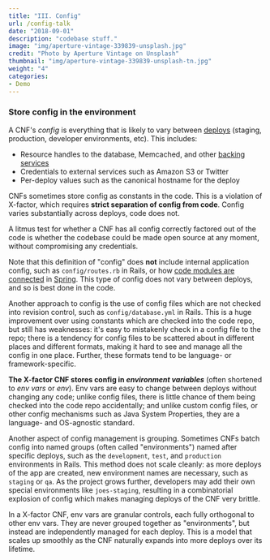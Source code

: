 ```yaml
---
title: "III. Config"
url: /config-talk
date: "2018-09-01"
description: "codebase stuff."
image: "img/aperture-vintage-339839-unsplash.jpg"
credit: "Photo by Aperture Vintage on Unsplash"
thumbnail: "img/aperture-vintage-339839-unsplash-tn.jpg"
weight: "4"
categories:
- Demo
---
```

### Store config in the environment

A CNF's *config* is everything that is likely to vary between [deploys](./codebase) (staging, production, developer environments, etc).  This includes:

* Resource handles to the database, Memcached, and other [backing services](./backing-services)
* Credentials to external services such as Amazon S3 or Twitter
* Per-deploy values such as the canonical hostname for the deploy

CNFs sometimes store config as constants in the code.  This is a violation of X-factor, which requires **strict separation of config from code**.  Config varies substantially across deploys, code does not.

A litmus test for whether a CNF has all config correctly factored out of the code is whether the codebase could be made open source at any moment, without compromising any credentials.

Note that this definition of "config" does **not** include internal application config, such as `config/routes.rb` in Rails, or how [code modules are connected](http://docs.spring.io/spring/docs/current/spring-framework-reference/html/beans.html) in [Spring](http://spring.io/).  This type of config does not vary between deploys, and so is best done in the code.

Another approach to config is the use of config files which are not checked into revision control, such as `config/database.yml` in Rails.  This is a huge improvement over using constants which are checked into the code repo, but still has weaknesses: it's easy to mistakenly check in a config file to the repo; there is a tendency for config files to be scattered about in different places and different formats, making it hard to see and manage all the config in one place.  Further, these formats tend to be language- or framework-specific.

**The X-factor CNF stores config in *environment variables*** (often shortened to *env vars* or *env*).  Env vars are easy to change between deploys without changing any code; unlike config files, there is little chance of them being checked into the code repo accidentally; and unlike custom config files, or other config mechanisms such as Java System Properties, they are a language- and OS-agnostic standard.

Another aspect of config management is grouping.  Sometimes CNFs batch config into named groups (often called "environments") named after specific deploys, such as the `development`, `test`, and `production` environments in Rails.  This method does not scale cleanly: as more deploys of the app are created, new environment names are necessary, such as `staging` or `qa`.  As the project grows further, developers may add their own special environments like `joes-staging`, resulting in a combinatorial explosion of config which makes managing deploys of the CNF very brittle.

In a X-factor CNF, env vars are granular controls, each fully orthogonal to other env vars.  They are never grouped together as "environments", but instead are independently managed for each deploy.  This is a model that scales up smoothly as the CNF naturally expands into more deploys over its lifetime.
